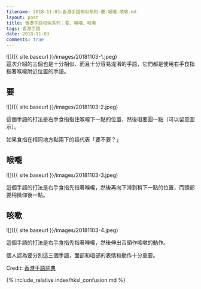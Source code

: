 ```yaml
---
filename: 2018-11-03-香港手語相似系列-要-喉嚨-咳嗽.md
layout: post
title: 香港手語相似系列：要、喉嚨、咳嗽
tags: 香港手語
date: 2018-11-03
comments: true
---
```


![]({{ site.baseurl }}/images/20181103-1.jpeg)  
這次介紹的三個也是十分相似、而且十分容易混淆的手語，它們都是使用右手食指指著喉嚨附近位置的手語。

## 要

![]({{ site.baseurl }}/images/20181103-2.jpeg)

這個手語的打法是右手食指指住喉嚨下一點的位置，然後咀要圓一點（可以留意圖示）。

如果食指在相同地方點兩下的話代表「要不要？」

## 喉嚨

![]({{ site.baseurl }}/images/20181103-3.jpeg)

這個手語的打法是右手食指先指著喉嚨，然後再向下滑到稍下一點的位置，而頭部要稍微仰後一點。

## 咳嗽

![]({{ site.baseurl }}/images/20181103-4.jpeg)

這個手語的打法是右手食指先指著喉嚨，然後伸出舌頭作咳嗽的動作。

個人認為要分別這三個手語，面部和咀部的表情和動作十分重要。

Credit: [香港手語詞典](http://www.cp1897.com.hk/product_info.php?BookId=9789629961954)

{% include_relative index/hksl_confusion.md %}